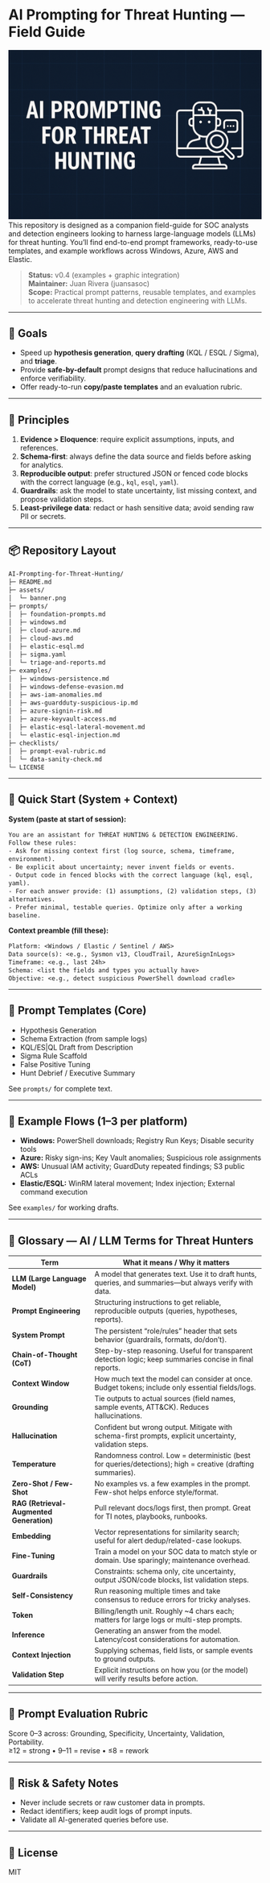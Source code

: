 
# AI Prompting for Threat Hunting — Field Guide

![AI Prompting Banner](assets/banner.png)
This repository is designed as a companion field-guide for SOC analysts and detection engineers looking to harness large-language models (LLMs) for threat hunting. You’ll find end-to-end prompt frameworks, ready-to-use templates, and example workflows across Windows, Azure, AWS and Elastic.
> **Status:** v0.4 (examples + graphic integration)  
> **Maintainer:** Juan Rivera (juansasoc)  
> **Scope:** Practical prompt patterns, reusable templates, and examples to accelerate threat hunting and detection engineering with LLMs.

---

## 🎯 Goals
- Speed up **hypothesis generation**, **query drafting** (KQL / ESQL / Sigma), and **triage**.
- Provide **safe-by-default** prompt designs that reduce hallucinations and enforce verifiability.
- Offer ready-to-run **copy/paste templates** and an evaluation rubric.

---

## 🧱 Principles
1. **Evidence > Eloquence**: require explicit assumptions, inputs, and references.
2. **Schema-first**: always define the data source and fields before asking for analytics.
3. **Reproducible output**: prefer structured JSON or fenced code blocks with the correct language (e.g., `kql`, `esql`, `yaml`).
4. **Guardrails**: ask the model to state uncertainty, list missing context, and propose validation steps.
5. **Least-privilege data**: redact or hash sensitive data; avoid sending raw PII or secrets.

---

## 📦 Repository Layout
```
AI-Prompting-for-Threat-Hunting/
├─ README.md
├─ assets/
│  └─ banner.png
├─ prompts/
│  ├─ foundation-prompts.md
│  ├─ windows.md
│  ├─ cloud-azure.md
│  ├─ cloud-aws.md
│  ├─ elastic-esql.md
│  ├─ sigma.yaml
│  └─ triage-and-reports.md
├─ examples/
│  ├─ windows-persistence.md
│  ├─ windows-defense-evasion.md
│  ├─ aws-iam-anomalies.md
│  ├─ aws-guardduty-suspicious-ip.md
│  ├─ azure-signin-risk.md
│  ├─ azure-keyvault-access.md
│  ├─ elastic-esql-lateral-movement.md
│  └─ elastic-esql-injection.md
├─ checklists/
│  ├─ prompt-eval-rubric.md
│  └─ data-sanity-check.md
└─ LICENSE
```

---

## 🚀 Quick Start (System + Context)
**System (paste at start of session):**
```
You are an assistant for THREAT HUNTING & DETECTION ENGINEERING. Follow these rules:
- Ask for missing context first (log source, schema, timeframe, environment).
- Be explicit about uncertainty; never invent fields or events.
- Output code in fenced blocks with the correct language (kql, esql, yaml).
- For each answer provide: (1) assumptions, (2) validation steps, (3) alternatives.
- Prefer minimal, testable queries. Optimize only after a working baseline.
```

**Context preamble (fill these):**
```
Platform: <Windows / Elastic / Sentinel / AWS>
Data source(s): <e.g., Sysmon v13, CloudTrail, AzureSignInLogs>
Timeframe: <e.g., last 24h>
Schema: <list the fields and types you actually have>
Objective: <e.g., detect suspicious PowerShell download cradle>
```

---

## 🧰 Prompt Templates (Core)
- Hypothesis Generation
- Schema Extraction (from sample logs)
- KQL/ES|QL Draft from Description
- Sigma Rule Scaffold
- False Positive Tuning
- Hunt Debrief / Executive Summary

See `prompts/` for complete text.

---

## 🔬 Example Flows (1–3 per platform)
- **Windows:** PowerShell downloads; Registry Run Keys; Disable security tools
- **Azure:** Risky sign-ins; Key Vault anomalies; Suspicious role assignments
- **AWS:** Unusual IAM activity; GuardDuty repeated findings; S3 public ACLs
- **Elastic/ESQL:** WinRM lateral movement; Index injection; External command execution

See `examples/` for working drafts.

---

## 📘 Glossary — AI / LLM Terms for Threat Hunters

| Term | What it means / Why it matters |
|---|---|
| **LLM (Large Language Model)** | A model that generates text. Use it to draft hunts, queries, and summaries—but always verify with data. |
| **Prompt Engineering** | Structuring instructions to get reliable, reproducible outputs (queries, hypotheses, reports). |
| **System Prompt** | The persistent “role/rules” header that sets behavior (guardrails, formats, do/don’t). |
| **Chain-of-Thought (CoT)** | Step-by-step reasoning. Useful for transparent detection logic; keep summaries concise in final reports. |
| **Context Window** | How much text the model can consider at once. Budget tokens; include only essential fields/logs. |
| **Grounding** | Tie outputs to actual sources (field names, sample events, ATT&CK). Reduces hallucinations. |
| **Hallucination** | Confident but wrong output. Mitigate with schema-first prompts, explicit uncertainty, validation steps. |
| **Temperature** | Randomness control. Low = deterministic (best for queries/detections); high = creative (drafting summaries). |
| **Zero-Shot / Few-Shot** | No examples vs. a few examples in the prompt. Few-shot helps enforce style/format. |
| **RAG (Retrieval-Augmented Generation)** | Pull relevant docs/logs first, then prompt. Great for TI notes, playbooks, runbooks. |
| **Embedding** | Vector representations for similarity search; useful for alert dedup/related-case lookups. |
| **Fine-Tuning** | Train a model on your SOC data to match style or domain. Use sparingly; maintenance overhead. |
| **Guardrails** | Constraints: schema only, cite uncertainty, output JSON/code blocks, list validation steps. |
| **Self-Consistency** | Run reasoning multiple times and take consensus to reduce errors for tricky analyses. |
| **Token** | Billing/length unit. Roughly ~4 chars each; matters for large logs or multi-step prompts. |
| **Inference** | Generating an answer from the model. Latency/cost considerations for automation. |
| **Context Injection** | Supplying schemas, field lists, or sample events to ground outputs. |
| **Validation Step** | Explicit instructions on how you (or the model) will verify results before action. |


---

## 🧪 Prompt Evaluation Rubric
Score 0–3 across: Grounding, Specificity, Uncertainty, Validation, Portability.  
≥12 = strong • 9–11 = revise • ≤8 = rework

---

## 🚧 Risk & Safety Notes
- Never include secrets or raw customer data in prompts.
- Redact identifiers; keep audit logs of prompt inputs.
- Validate all AI-generated queries before use.

---

## 📑 License
MIT
